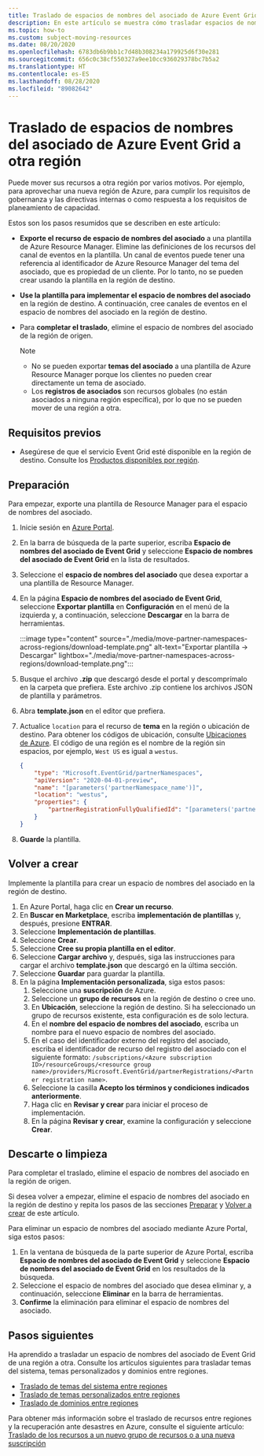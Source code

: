 ```yaml
---
title: Traslado de espacios de nombres del asociado de Azure Event Grid a otra región
description: En este artículo se muestra cómo trasladar espacios de nombres del asociado de Azure Event Grid de una región a otra.
ms.topic: how-to
ms.custom: subject-moving-resources
ms.date: 08/20/2020
ms.openlocfilehash: 6783db6b9bb1c7d48b308234a179925d6f30e281
ms.sourcegitcommit: 656c0c38cf550327a9ee10cc936029378bc7b5a2
ms.translationtype: HT
ms.contentlocale: es-ES
ms.lasthandoff: 08/28/2020
ms.locfileid: "89082642"
---
```

# <a name="move-azure-event-grid-partner-namespaces-to-another-region"></a>Traslado de espacios de nombres del asociado de Azure Event Grid a otra región
Puede mover sus recursos a otra región por varios motivos. Por ejemplo, para aprovechar una nueva región de Azure, para cumplir los requisitos de gobernanza y las directivas internas o como respuesta a los requisitos de planeamiento de capacidad. 

Estos son los pasos resumidos que se describen en este artículo: 

- **Exporte el recurso de espacio de nombres del asociado** a una plantilla de Azure Resource Manager. Elimine las definiciones de los recursos del canal de eventos en la plantilla. Un canal de eventos puede tener una referencia al identificador de Azure Resource Manager del tema del asociado, que es propiedad de un cliente. Por lo tanto, no se pueden crear usando la plantilla en la región de destino.  
- **Use la plantilla para implementar el espacio de nombres del asociado** en la región de destino. A continuación, cree canales de eventos en el espacio de nombres del asociado en la región de destino. 
- Para **completar el traslado**, elimine el espacio de nombres del asociado de la región de origen. 

    > [!NOTE]
    > - No se pueden exportar **temas del asociado** a una plantilla de Azure Resource Manager porque los clientes no pueden crear directamente un tema de asociado. 
    > - Los **registros de asociados** son recursos globales (no están asociados a ninguna región específica), por lo que no se pueden mover de una región a otra. 

## <a name="prerequisites"></a>Requisitos previos
- Asegúrese de que el servicio Event Grid esté disponible en la región de destino. Consulte los [Productos disponibles por región](https://azure.microsoft.com/global-infrastructure/services/?products=event-grid&regions=all).

## <a name="prepare"></a>Preparación
Para empezar, exporte una plantilla de Resource Manager para el espacio de nombres del asociado. 

1. Inicie sesión en [Azure Portal](https://portal.azure.com).
2. En la barra de búsqueda de la parte superior, escriba **Espacio de nombres del asociado de Event Grid** y seleccione **Espacio de nombres del asociado de Event Grid** en la lista de resultados. 
3. Seleccione el **espacio de nombres del asociado** que desea exportar a una plantilla de Resource Manager. 
4. En la página **Espacio de nombres del asociado de Event Grid**, seleccione **Exportar plantilla** en **Configuración** en el menú de la izquierda y, a continuación, seleccione **Descargar** en la barra de herramientas. 

    :::image type="content" source="./media/move-partner-namespaces-across-regions/download-template.png" alt-text="Exportar plantilla -> Descargar" lightbox="./media/move-partner-namespaces-across-regions/download-template.png":::   
5. Busque el archivo **.zip** que descargó desde el portal y descomprímalo en la carpeta que prefiera. Este archivo .zip contiene los archivos JSON de plantilla y parámetros. 
1. Abra **template.json** en el editor que prefiera. 
8. Actualice `location` para el recurso de **tema** en la región o ubicación de destino. Para obtener los códigos de ubicación, consulte [Ubicaciones de Azure](https://azure.microsoft.com/global-infrastructure/locations/). El código de una región es el nombre de la región sin espacios, por ejemplo, `West US` es igual a `westus`.

    ```json
    {
        "type": "Microsoft.EventGrid/partnerNamespaces",
        "apiVersion": "2020-04-01-preview",
        "name": "[parameters('partnerNamespace_name')]",
        "location": "westus",
        "properties": {
            "partnerRegistrationFullyQualifiedId": "[parameters('partnerRegistrations_ContosoCorpAccount1_externalid')]"
        }
    }
    ``` 
1. **Guarde** la plantilla. 

## <a name="recreate"></a>Volver a crear 
Implemente la plantilla para crear un espacio de nombres del asociado en la región de destino. 

1. En Azure Portal, haga clic en **Crear un recurso**.
2. En **Buscar en Marketplace**, escriba **implementación de plantillas** y, después, presione **ENTRAR**.
3. Seleccione **Implementación de plantillas**.
4. Seleccione **Crear**.
5. Seleccione **Cree su propia plantilla en el editor**.
6. Seleccione **Cargar archivo** y, después, siga las instrucciones para cargar el archivo **template.json** que descargó en la última sección.
7. Seleccione **Guardar** para guardar la plantilla. 
8. En la página **Implementación personalizada**, siga estos pasos: 
    1. Seleccione una **suscripción** de Azure. 
    1. Seleccione un **grupo de recursos** en la región de destino o cree uno. 
    1. En **Ubicación**, seleccione la región de destino. Si ha seleccionado un grupo de recursos existente, esta configuración es de solo lectura. 
    1. En el **nombre del espacio de nombres del asociado**, escriba un nombre para el nuevo espacio de nombres del asociado. 
    1. En el caso del identificador externo del registro del asociado, escriba el identificador de recurso del registro del asociado con el siguiente formato: `/subscriptions/<Azure subscription ID>/resourceGroups/<resource group name>/providers/Microsoft.EventGrid/partnerRegistrations/<Partner registration name>`.
    1. Seleccione la casilla **Acepto los términos y condiciones indicados anteriormente**.     
    1. Haga clic en **Revisar y crear** para iniciar el proceso de implementación. 
    1. En la página **Revisar y crear**, examine la configuración y seleccione **Crear**. 

## <a name="discard-or-clean-up"></a>Descarte o limpieza
Para completar el traslado, elimine el espacio de nombres del asociado en la región de origen.  

Si desea volver a empezar, elimine el espacio de nombres del asociado en la región de destino y repita los pasos de las secciones [Preparar](#prepare) y [Volver a crear](#recreate) de este artículo.

Para eliminar un espacio de nombres del asociado mediante Azure Portal, siga estos pasos:

1. En la ventana de búsqueda de la parte superior de Azure Portal, escriba **Espacio de nombres del asociado de Event Grid** y seleccione **Espacio de nombres del asociado de Event Grid** en los resultados de la búsqueda. 
2. Seleccione el espacio de nombres del asociado que desea eliminar y, a continuación, seleccione **Eliminar** en la barra de herramientas. 
3. **Confirme** la eliminación para eliminar el espacio de nombres del asociado. 

## <a name="next-steps"></a>Pasos siguientes
Ha aprendido a trasladar un espacio de nombres del asociado de Event Grid de una región a otra. Consulte los artículos siguientes para trasladar temas del sistema, temas personalizados y dominios entre regiones.

- [Traslado de temas del sistema entre regiones](move-system-topics-across-regions.md) 
- [Traslado de temas personalizados entre regiones](move-custom-topics-across-regions.md) 
- [Traslado de dominios entre regiones](move-domains-across-regions.md)

Para obtener más información sobre el traslado de recursos entre regiones y la recuperación ante desastres en Azure, consulte el siguiente artículo: [Traslado de los recursos a un nuevo grupo de recursos o a una nueva suscripción](../azure-resource-manager/management/move-resource-group-and-subscription.md)
